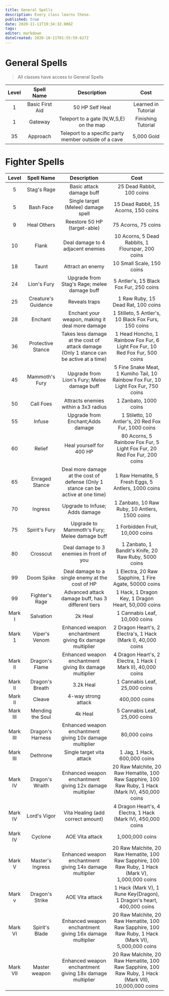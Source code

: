 ```yaml
---
title: General Spells
description: Every class learns these.
published: true
date: 2020-11-11T19:34:32.806Z
tags: 
editor: markdown
dateCreated: 2020-10-11T01:55:59.627Z
---
```


# General Spells

> All classes have access to General Spells 

| Level | Spell Name | Description | Cost |
| :---: | :---: | :---: | :---: |
| 1 | Basic First Aid | 50 HP Self Heal | Learned in Tutorial |
| 1 | Gateway | Teleport to a gate (N,W,S,E) on the map | Finishing Tutorial |
| 35 | Approach | Teleport to a specific party member outside of a cave | 5,000 Gold |
# Fighter Spells
| Level | Spell Name | Description | Cost |
| :---: | :---: | :---: | :---: |
|5 | Stag's Rage | Basic attack damage buff | 25 Dead Rabbit, 100 coins | 
| 5 | Bash Face | Single target (Melee) damage spell | 15 Dead Rabbit, 15 Acorns, 150 coins |
| 9 | Heal Others | Reestore 50 HP (target-able) | 75 Acorns, 75 coins |
| 10 | Flank | Deal damage to 4 adjacent enemies | 10 Acorns, 5 Dead Rabbits, 1 Flourspar, 200 coins |
| 18 | Taunt | Attract an enemy | 10 Small Scale, 150 coins |
| 24 | Lion's Fury | Upgrade from Stag's Rage; melee damage buff | 5 Antler's, 15 Black Fox Fur, 250 coins | 
| 25 | Creature's Guidance | Reveals traps | 1 Raw Ruby, 15 Dead Rat,  100 coins |
| 28 | Enchant | Enchant your weapon, making it deal more damage | 1 Stilleto, 5 Antler's, 10 Black Fox Furs, 150 coins |
| 36 | Protective Stance | Takes less damage at the cost of attack damage (Only 1 stance can be active at a time) | 1 Head Honcho, 1 Rainbow Fox Fur, 6 Light Fox Fur, 10 Red Fox Fur, 500 coins | 
| 45 | Mammoth's Fury | Upgrade from Lion's Fury; Melee damage buff | 5 Fine Snake Meat, 1 Kumiho Tail, 10 Rainbow Fox Fur, 10 Light Fox Fur, 750 coins |
| 50 | Call Foes | Attracts enemies within a 3x3 radius | 1 Zanbato, 1000 coins |
| 55 | Infuse | Upgrade from Enchant;Adds damage | 1 Stiletto, 10 Antler's, 20 Red Fox Fur, 1000 coins |
| 60 | Relief | Heal yourself for 400 HP | 80 Acorns, 5 Rainbow Fox Fur, 5 Light Fox Fur, 20 Red Fox Fur, 200 coins |
| 65 | Enraged Stance | Deal more damage at the cost of defense (Only 1 stance can be active at one time) | 1 Raw Hematite, 5 Fresh Eggs, 5 Antlers, 1000 coins |
| 70 | Ingress | Upgrade to Infuse; Adds damage | 1 Zanbato, 10 Raw Ruby, 10 Antlers, 1500 coins | 
| 75 | Spirit's Fury | Upgrade to Mammoth's Fury; Melee damage buff | 1 Forbidden Fruit, 10,000 coins |
| 80 | Crosscut | Deal damage to 3 enemies in front of you | 1 Zanbato, 1 Bandit's Knife, 20 Raw Ruby, 5000 coins | 
| 99 | Doom Spike | Deal damage to a single enemy at the cost of HP | 1 Electra, 20 Raw Sapphire, 1 Fire Agate, 50000 coins |
| 99 | Fighter's Rage | Advanced attack damage buff, has 3 different tiers | 1 Hack, 1 Dragon Key, 1 Dragon Heart, 50,000 coins |
| Mark I | Salvation | 2k Heal | 1 Cannabis Leaf, 10,000 coins | 
| Mark 1 | Viper's Venom | Enhanced weapon enchantment giving 6x damage multiplier | 2 Dragon Heart's, 2 Electra's, 1 Hack (Mark I), 40,000 coins |
| Mark II | Dragon's Flame | Enhanced weapon enchantment giving 8x damage multiplier | 4 Dragon Heart's, 2 Electra, 1 Hack ( Mark II), 40,000 coins | 
| Mark II | Dragon's Breath | 3.2k Heal | 1 Cannabis Leaf, 25,000 coins |
| Mark II | Cleave | 4-way strong attack | 400,000 coins |
| Mark III | Mending the Soul | 4k Heal | 5 Cannabis Leaf, 25,000 coins | 
| Mark III | Dragon's Harness | Enhanced weapon enchantment giving 10x damage multiplier | 80,000 coins | 
| Mark III | Dethrone |  Single target vita attack | 1 Jag, 1 Hack, 600,000 coins |
| Mark IV | Dragon's Wraith | Enhanced weapon enchantment giving 12x damage multiplier | 20 Raw Malchite, 20 Raw Hematite, 100 Raw Sapphire, 100 Raw Ruby, 1 Hack (Mark IV), 450,000 coins |
| Mark IV | Lord's Vigor | Vita Healing (add correct amount) | 4 Dragon Heart's, 4 Electra, 1 Hack (Mark IV), 450,000 coins | 
| Mark IV | Cyclone | AOE Vita attack | 1,000,000 coins |
| Mark V | Master's Ingress | Enhanced weapon enchantment giving 14x damage multiplier | 20 Raw Malchite, 20 Raw Hematite, 100 Raw Sapphire, 100 Raw Ruby, 1 Hack (Mark V), 1,000,000 coins |
| Mark v | Dragon's Strike | AOE Vita attack | 1 Hack (Mark V), 1 Rune Key(Dragon), 1 Dragon's heart, 400,000 coins | 
| Mark VI | Spirit's Blade | Enhanced weapon enchantment giving 16x damage multiplier | 20 Raw Malchite, 20 Raw Hematite, 100 Raw Sapphire, 100 Raw Ruby, 1 Hack (Mark VI), 5,000,000 coins |
| Mark VII | Master weapon | Enhanced weapon enchantment giving 18x damage multiplier | 20 Raw Malchite, 20 Raw Hematite, 100 Raw Sapphire, 100 Raw Ruby, 1 Hack (Mark VII), 10,000,000 coins|